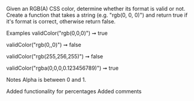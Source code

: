 Given an RGB(A) CSS color, determine whether its format is valid or not. Create a function that takes a string (e.g. "rgb(0, 0, 0)") and return true if it's format is correct, otherwise return false.

Examples
validColor("rgb(0,0,0)") ➞ true

validColor("rgb(0,,0)") ➞ false

validColor("rgb(255,256,255)") ➞ false

validColor("rgba(0,0,0,0.123456789)") ➞ true

Notes
Alpha is between 0 and 1.

Added functionality for percentages
Added comments
